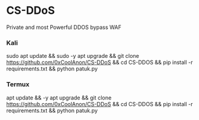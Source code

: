 # CS-DDoS
Private and most Powerful DDOS bypass WAF



### Kali
sudo apt update && sudo -y apt upgrade && git clone https://github.com/0xCoolAnon/CS-DDoS && cd CS-DDOS && pip install -r requirements.txt && python patuk.py

### Termux
apt update && -y apt upgrade && git clone https://github.com/0xCoolAnon/CS-DDoS && cd CS-DDOS && pip install -r requirements.txt && python patuk.py
